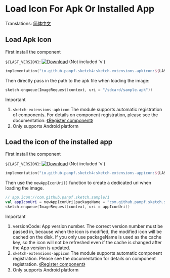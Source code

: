 # Load Icon For Apk Or Installed App

Translations: [简体中文](apk_app_icon.zh.md)

## Load Apk Icon

First install the component

`${LAST_VERSION}`: [![Download][version_icon]][version_link] (Not included 'v')

```kotlin
implementation("io.github.panpf.sketch4:sketch-extensions-apkicon:${LAST_VERSION}")
```

Then directly pass in the path to the apk file when loading the image:

```kotlin
sketch.enqueue(ImageRequest(context, uri = "/sdcard/sample.apk"))
```

> [!IMPORTANT]
> 1. `sketch-extensions-apkicon`
     The module supports automatic registration of components. For details on component
     registration, please see the documentation: [《Register component》](register_component.md)
> 2. Only supports Android platform

## Load the icon of the installed app

First install the component

`${LAST_VERSION}`: [![Download][version_icon]][version_link] (Not included 'v')

```kotlin
implementation("io.github.panpf.sketch4:sketch-extensions-appicon:${LAST_VERSION}")
```

Then use the `newAppIconUri()` function to create a dedicated uri when loading the image.

```kotlin
// app.icon://com.github.panpf.sketch.sample/1
val appIconUri = newAppIconUri(packageName = "com.github.panpf.sketch.sample", versionCode = 1)
sketch.enqueue(ImageRequest(context, uri = appIconUri))
```

> [!IMPORTANT]
> 1. versionCode: App version number. The correct version number must be passed in, because when the
     icon is modified, the modified icon will be cached on the disk. If you only use
     packageName is used as the cache key, so the icon will not be refreshed even if the cache is
     changed after the App version is updated.
> 2. `sketch-extensions-appicon` The module supports automatic component registration. Please see
     the documentation for details on component
     registration. [《Register component》](register_component.md)
> 3. Only supports Android platform

[comment]: <> (classs)

[version_icon]: https://img.shields.io/maven-central/v/io.github.panpf.sketch4/sketch-singleton

[version_link]: https://repo1.maven.org/maven2/io/github/panpf/sketch4/

[ApkIconDecoder]: ../sketch-extensions-apkicon/src/main/kotlin/com/github/panpf/sketch/decode/ApkIconDecoder.kt

[AppIconUriFetcher]: ../sketch-extensions-appicon/src/main/kotlin/com/github/panpf/sketch/fetch/AppIconUriFetcher.kt

[ImageRequest]: ../sketch-core/src/commonMain/kotlin/com/github/panpf/sketch/request/ImageRequest.common.kt

[Sketch]: ../sketch-core/src/commonMain/kotlin/com/github/panpf/sketch/Sketch.common.kt